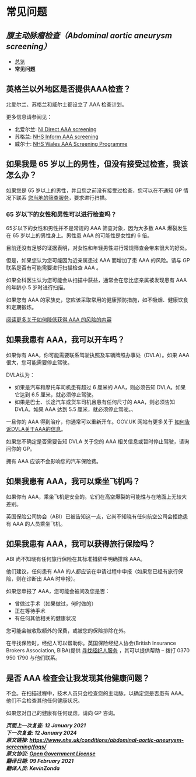 <!-- AAA screening/Abdominal aortic aneurysm screening -->

# **常见问题**

## *腹主动脉瘤检查（Abdominal aortic aneurysm screening）*

- [总览](abdominal-aortic-aneurysm-screening.md)
- **常见问题**



<!-- FIXME: 潜在的区域性内容 -->
## 英格兰以外地区是否提供AAA检查？

北爱尔兰、苏格兰和威尔士都设立了 AAA 检查计划。

更多信息请参阅见：

- 北爱尔兰: [NI Direct AAA screening](https://www.nidirect.gov.uk/articles/abdominal-aortic-aneurysm-screening)
- 苏格兰: [NHS Inform AAA screening](http://www.healthscotland.scot/health-topics/screening/abdominal-aortic-aneurysm-screening)
- 威尔士: [NHS Wales AAA Screening Programme](http://www.aaascreening.wales.nhs.uk/)



## 如果我是 65 岁以上的男性，但没有接受过检查，我该怎么办？

如果您是 65 岁以上的男性，并且您之前没有接受过检查，您可以在不通知 GP 情况下联系 [您当地的筛查服务](https://www.nhs.uk/Service-Search/Abdominal-aortic-aneurysm-screening/LocationSearch/1910)，要求进行扫描。

<!-- FIXME: 潜在的区域性内容 -->
### 65 岁以下的女性和男性可以进行检查吗？

65岁以下的女性和男性并不是常规的 AAA 筛查对象，因为大多数 AAA 爆裂发生在 65 岁以上的男性身上。男性患 AAA 的可能性是女性的 6 倍。

目前还没有足够的证据表明，对女性和年轻男性进行常规筛查会带来很大的好处。

但是，如果您认为您可能因为近亲属患过 AAA 而增加了患 AAA 的风险。请与 GP 联系是否有可能需要进行扫描检查 AAA 。

如果全科医生认为您可能会从扫描中获益，通常会在您比您亲属被发现患有 AAA 的年龄小 5 岁时进行扫描。

如果您有 AAA 的家族史，您应该采取常用的健康预防措施，如不吸烟、健康饮食和定期锻炼。

[阅读更多关于如何降低获得 AAA 的风险的内容](https://www.nhs.uk/conditions/abdominal-aortic-aneurysm/#prevention)



<!-- FIXME: 潜在的区域性内容 -->
## 如果我患有 AAA，我可以开车吗？

如果你有 AAA，你可能需要联系驾驶执照及车辆牌照办事处（DVLA）。如果 AAA 很大，您可能需要停止驾驶。

DVLA认为：

- 如果是汽车和摩托车司机患有超过 6 厘米的 AAA，则必须告知 DVLA。如果它达到 6.5 厘米，就必须停止驾驶。
- 如果是巴士、长途汽车或货车司机且患有任何尺寸的 AAA，则必须告知 DVLA。如果 AAA 达到 5.5 厘米，就必须停止驾驶。、

一旦你的 AAA 得到治疗，你通常可以重新开车。GOV.UK 网站有更多关于 [如何告诉DVLA关于AAA的信息](https://www.gov.uk/aneurysm-and-driving)。

如果您不确定是否需要告知 DVLA 关于您的 AAA 相关信息或暂时停止驾驶，请询问你的 GP。

拥有 AAA 应该不会影响您的汽车保险费。



## 如果我患有 AAA，我可以乘坐飞机吗？

如果你有 AAA，乘坐飞机是安全的。它们在高空爆裂的可能性与在地面上无较大差别。

<!-- FIXME: 潜在的区域性内容 -->
英国保险公司协会（ABI）已被告知这一点，它尚不知晓有任何航空公司会拒绝患有 AAA 的人员乘坐飞机。

<!-- FIXME: 潜在的区域性内容 -->


## 如果我患有 AAA，我可以获得旅行保险吗？

ABI 尚不知晓有任何旅行保险在其标准措辞中明确排除 AAA。

他们建议，任何患有 AAA 的人都应该在申请过程中申报（如果您已经有旅行保险，则在诊断出 AAA 时申报）。

如果您申报了 AAA，您可能会被问及您是否：

- 曾做过手术（如果做过，何时做的）
- 正在等待手术
- 有任何其他相关的健康状况

您可能会被收取额外的保费，或被您的保险排除在外。

在寻找保险时，经纪人可以帮助你。英国保险经纪人协会(British Insurance Brokers Association, BIBA)提供 [寻找经纪人服务](https://www.biba.org.uk/find-insurance) ，其可以提供帮助 – 拨打 0370 950 1790 与他们联系。



## 是否 AAA 检查会让我发现其他健康问题？

不会。在扫描过程中，技术人员只会检查您的主动脉，以确定您是否患有 AAA。他们不会检查其他任何健康状况。

如果您对自己的健康有任何疑虑，请向 GP 咨询。

***页面上一次复查: 12 January 2021  
下一次复查: 12 January 2024  
原文链接: <https://www.nhs.uk/conditions/abdominal-aortic-aneurysm-screening/faqs/>  
原文协议: [Open Government License](http://www.nationalarchives.gov.uk/doc/open-government-licence/version/3/)  
翻译日期: 09 February 2021  
翻译人员: KevinZonda***
